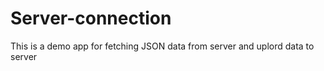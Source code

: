 # Server-connection
This is a demo app for fetching JSON data from server and uplord data to server
